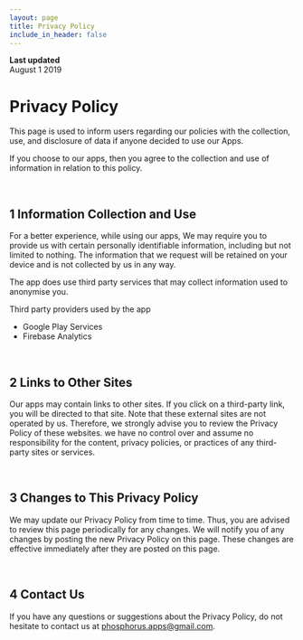 ```yaml
---
layout: page
title: Privacy Policy
include_in_header: false
---
```


**Last updated**  
August 1 2019

# Privacy Policy
This page is used to inform users regarding our policies with the collection, use, and disclosure of data if anyone decided to use our Apps. 

If you choose to our apps, then you agree to the collection and use of information in relation to this policy. 

<br>

## 1 Information Collection and Use
For a better experience, while using our apps, We may require you to provide us with certain personally identifiable information, including but not limited to nothing. The information that we request will be retained on your device and is not collected by us in any way. 

The app does use third party services that may collect information used to anonymise you. 

Third party providers used by the app 

- Google Play Services
- Firebase Analytics

<br>

## 2 Links to Other Sites
Our apps may contain links to other sites. If you click on a third-party link, you will be directed to that site. Note that these external sites are not operated by us. Therefore, we strongly advise you to review the Privacy Policy of these websites. we have no control over and assume no responsibility for the content, privacy policies, or practices of any third-party sites or services. 

<br>

## 3 Changes to This Privacy Policy
We may update our Privacy Policy from time to time. Thus, you are advised to review this page periodically for any changes. We will notify you of any changes by posting the new Privacy Policy on this page. These changes are effective immediately after they are posted on this page. 

<br>

## 4 Contact Us
If you have any questions or suggestions about the Privacy Policy, do not hesitate to contact us at phosphorus.apps@gmail.com. 

<br>